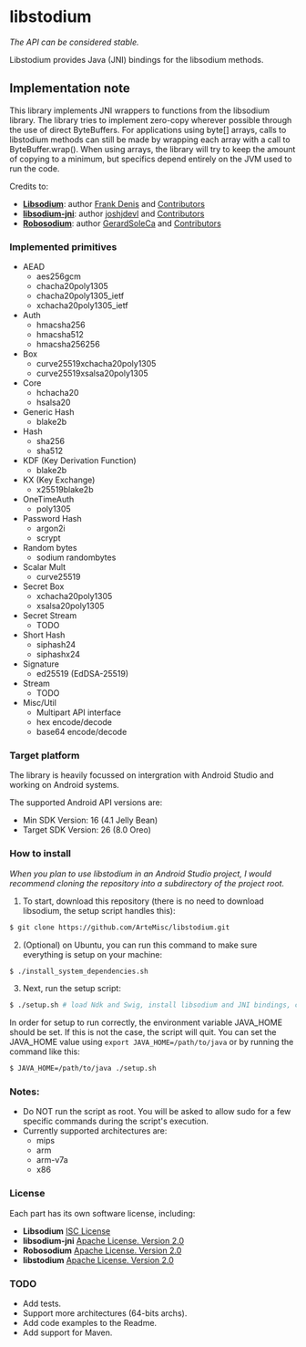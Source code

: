 # libstodium

*The API can be considered stable.*

Libstodium provides Java (JNI) bindings for the libsodium methods.

## Implementation note
This library implements JNI wrappers to functions from the libsodium library. The
library tries to implement zero-copy wherever possible through the use of direct
ByteBuffers. For applications using byte[] arrays, calls to libstodium methods can
still be made by wrapping each array with a call to ByteBuffer.wrap(). When using
arrays, the library will try to keep the amount of copying to a minimum, but
specifics depend entirely on the JVM used to run the code.

Credits to:
* [**Libsodium**](https://github.com/jedisct1/libsodium): author [Frank Denis](https://github.com/jedisct1) and [Contributors](https://github.com/jedisct1/libsodium/graphs/contributors)
* [**libsodium-jni**](https://github.com/joshjdevl/libsodium-jni): author [joshjdevl](https://github.com/joshjdevl) and [Contributors](https://github.com/joshjdevl/libsodium-jni/graphs/contributors)
* [**Robosodium**](https://github.com/GerardSoleCa/Robosodium): author [GerardSoleCa](https://github.com/GerardSoleCa) and [Contributors](https://github.com/GerardSoleCa/Robosodium/graphs/contributors)

### Implemented primitives
* AEAD
    * aes256gcm
    * chacha20poly1305
    * chacha20poly1305\_ietf
    * xchacha20poly1305\_ietf
* Auth
    * hmacsha256
    * hmacsha512
    * hmacsha256256
* Box
    * curve25519xchacha20poly1305
    * curve25519xsalsa20poly1305
* Core
    * hchacha20
    * hsalsa20
* Generic Hash
    * blake2b
* Hash
    * sha256
    * sha512
* KDF (Key Derivation Function)
    * blake2b
* KX (Key Exchange)
    * x25519blake2b
* OneTimeAuth
    * poly1305
* Password Hash
    * argon2i
    * scrypt
* Random bytes
    * sodium randombytes
* Scalar Mult
    * curve25519
* Secret Box
    * xchacha20poly1305
    * xsalsa20poly1305
* Secret Stream
    * TODO
* Short Hash
    * siphash24
    * siphashx24
* Signature
    * ed25519 (EdDSA-25519)
* Stream
    * TODO
* Misc/Util
    * Multipart API interface
    * hex encode/decode
    * base64 encode/decode

### Target platform

The library is heavily focussed on intergration with Android Studio and working
on Android systems.

The supported Android API versions are:
* Min SDK Version: 16 (4.1 Jelly Bean)
* Target SDK Version: 26 (8.0 Oreo)

### How to install

*When you plan to use libstodium in an Android Studio project, I would recommend
cloning the repository into a subdirectory of the project root.*

1. To start, download this repository (there is no need to download libsodium, the setup script handles this):
  ```bash
  $ git clone https://github.com/ArteMisc/libstodium.git
  ```

2. (Optional) on Ubuntu, you can run this command to make sure everything is setup on your machine:
  ```bash
  $ ./install_system_dependencies.sh
  ```
  
3. Next, run the setup script:
  ```bash
  $ ./setup.sh # load Ndk and Swig, install libsodium and JNI bindings, cleanup
  ```

In order for setup to run correctly, the environment variable JAVA_HOME should be set.
If this is not the case, the script will quit. You can set the JAVA_HOME value using
`export JAVA_HOME=/path/to/java` or by running the command like this:
```bash
$ JAVA_HOME=/path/to/java ./setup.sh
```

### Notes:
* Do NOT run the script as root. You will be asked to allow sudo for a few specific commands during the script's execution.
* Currently supported architectures are:
  * mips
  * arm
  * arm-v7a
  * x86
  
### License

Each part has its own software license, including:
* **Libsodium** [ISC License](https://github.com/jedisct1/libsodium/blob/master/LICENSE)
* **libsodium-jni** [Apache License. Version 2.0](https://github.com/joshjdevl/libsodium-jni/blob/master/LICENSE.txt)
* **Robosodium** [Apache License. Version 2.0](https://github.com/GerardSoleCa/Robosodium/blob/master/LICENSE.txt)
* **libstodium** [Apache License. Version 2.0](https://github.com/ArteMisc/libstodium/blob/master/LICENSE.txt)

### TODO
* Add tests.
* Support more architectures (64-bits archs).
* Add code examples to the Readme.
* Add support for Maven.
